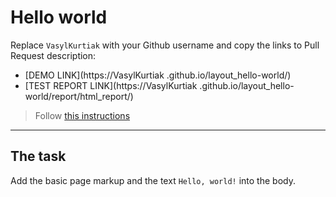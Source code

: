 # Hello world
Replace `VasylKurtiak` with your Github username and copy the links to Pull Request description:
- [DEMO LINK](https://VasylKurtiak
.github.io/layout_hello-world/)
- [TEST REPORT LINK](https://VasylKurtiak
.github.io/layout_hello-world/report/html_report/)

> Follow [this instructions](https://mate-academy.github.io/layout_task-guideline/#how-to-solve-the-layout-tasks-on-github)
___

## The task 
Add the basic page markup and the text `Hello, world!` into the body.
